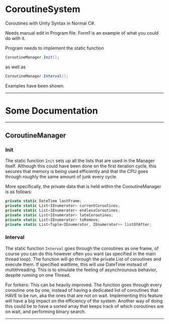 # CoroutineSystem
Coroutines with Unity Syntax in Normal C#.

Needs manual edit in Program file. Form1 is an example of what you could do with it.

Program needs to implement the static function
```cs
CoroutineManager.Init();
```
as well as

```cs
CoroutineManager.Interval();
```

Examples have been shown.
___
# Some Documentation
___

## CoroutineManager

### Init

The static function ```Init``` sets up all the lists that are used in the Manager itself. Although this could have been done on the first iteration cycle, this secures that memory is being used efficiently and that the CPU goes through roughly the same amount of junk every cycle.

More specifically, the private data that is held within the CoroutineManager is as follows:

```cs
private static DateTime lastFrame;
private static List<IEnumerator> currentCoroutines;
private static List<IEnumerator> endlessCoroutines;
private static List<IEnumerator> lateCoroutines;
private static List<IEnumerator> toRemove;
private static List<Tuple<IEnumerator, IEnumerator>> listOfAfter;
```

### Interval

The static function ```Interval``` goes through the coroutines as one frame, of course you can do this however often you want (as specified in the main thread loop). The function will go through the private List of coroutines and execute them. If specified waittime, this will use DateTime instead of multithreading. This is to simulate the feeling of asynchrounous behavior, despite running on one Thread.

For forkers: This can be heavily improved. The function goes through every coroutine one by one, instead of having a dedicated list of coroutines that HAVE to be run, aka the ones that are not on wait. Implementing this feature will have a big impact on the efficiency of the system. Another way of doing this could be to have a sorted array that keeps track of which coroutines are on wait, and performing binary search.

___
